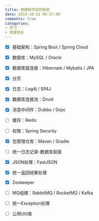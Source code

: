 ```yaml
---
title: 搭建新项目的框架
date: 2019-10-22 09:37:48
comments: true
categories: 
- 学习
- 搭建相关
---
```


- [x] 基础架构：Spring Boot / Spring Cloud
- [x] 数据库：MySQL / Oracle
- [x] 数据库层连接：Hibernate / Mybatis / JPA
- [x] 分页
- [x] 日志：Log4j / Slf4J
- [x] 数据库连接池：Druid
- [x] 消息中间件：Dubbo / Grpc
- [ ] 缓存：Redis
- [ ] 权限：Spring Security
- [x] 包管理仓库：Maven / Gradle
- [ ] 统一日志记录-数据库层面
- [x] JSON处理：FastJSON
- [x] 统一返回结果处理
- [x] Zookeeper
- [ ] MQ组建：RabbitMQ / RocketMQ / Kafka
- [ ] 统一Exception处理
- [ ] 公用Util类





